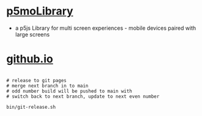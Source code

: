 # [p5moLibrary](https://github.com/molab-itp/p5moLibrary)

- a p5js Library for multi screen experiences - mobile devices paired with large screens

# [github.io](https://molab-itp.github.io/p5moLibrary/src?v=106)

```

# release to git pages
# merge next branch in to main
# odd number build will be pushed to main with
# switch back to next branch, update to next even number

bin/git-release.sh


```
